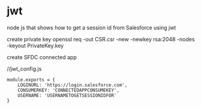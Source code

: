 # jwt
node js that shows how to get a session id from Salesforce using jwt

create private key 
    openssl req -out CSR.csr -new -newkey rsa:2048 -nodes -keyout PrivateKey.key

create SFDC connected app

//jwt_config.js
~~~~
module.exports = {
    LOGINURL: 'https://login.salesforce.com',
    CONSUMERKEY: 'CONNECTEDAPPCONSUMEKEY',
    USERNAME: 'USERNAMETOGETSESSIONIDFOR'
}
~~~~
